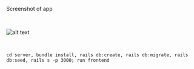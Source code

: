 Screenshot of app

<br />

![alt text](https://i.imgur.com/9X2VLxv.png)

<br />

`cd server, bundle install, rails db:create, rails db:migrate, rails db:seed, rails s -p 3000; run frontend` 
